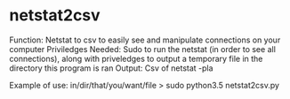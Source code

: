 # netstat2csv
Function: Netstat to csv to easily see and manipulate connections on your computer
Priviledges Needed: Sudo to run the netstat (in order to see all connections), along with priveledges to output a temporary file in the directory this program is ran
Output: Csv of netstat -pla

Example of use: 
in/dir/that/you/want/file > sudo python3.5 netstat2csv.py
